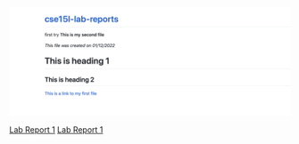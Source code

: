 ![image](lab.png)

[Lab Report 1](lab-report-1-week-2.html)
[Lab Report 1](https://adam-dabet.github.io/cse15l-lab-reports/lab-report-1-week-2.html)